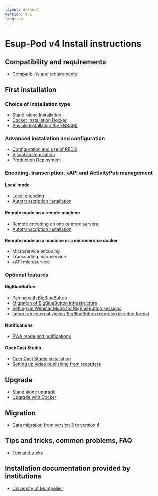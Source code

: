 ```yaml
---
layout: default
version: 4.x
lang: en
---
```


# Esup-Pod v4 Install instructions

## Compatibility and requirements

* [Compatibility and requirements](compatibility-and-requirements_en)

## First installation

### Choice of installation type

* [Stand-alone Installation](install_standalone_en)
* [Docker Installation Docker](install_docker_en)
* [Ansible Installation (by ENSAM)](https://gitlab.ensam.eu/apps/esup-pod)

### Advanced installation and configuration

* [Configuration and use of REDIS](redis_en)
* [Visual customisation](visual-customisation_en)
* [Production Deployment](production-mode_en)

### Encoding, transcription, xAPI and ActivityPub management

#### Local mode

* [Local encoding](local-encoding_en)
* [Autotranscription installation](optional/auto-transcription-install_en)

#### Remote mode on a remote machine

* [Remote encoding on one or more servers](remote-encoding_en)
* [Autotranscription installation](optional/auto-transcription-install_en)

#### Remote mode on a machine or a microservice docker

* Microservice encoding
* Transcoding microservice
* xAPI microservice

### Optional features

#### BigBlueButton

* [Pairing with BigBlueButton](optional/meeting-install_en)
* [Migration of BigBlueButton Infrastructure](optional/bbb-infrastructure-migration-install_en)
* [Setting up Webinar Mode for BigBlueButton sessions](optional/set-up-webinar-mode-bbb-install_en)
* [Import an external video / BigBlueButton recording in video format](optional/import-external-video-bbb-recording-install_en)

#### Notifications

* [PWA mode and notifications](optional/mode_pwa_notification_en)

#### OpenCast Studio

* [OpenCast Studio installation](optional/opencast-studio-install_en)
* [Setting up video publishing from recorders](optional/video-publication-from-recorders_en)

## Upgrade

* [Stand alone upgrade](upgrade_standalone_en)
* [Upgrade with Docker](upgrade_docker_en)

## Migration

* [Data migration from version 3 to version 4](migrate_from_v3_to_v4_en)

## Tips and tricks, common problems, FAQ

* [Tips and tricks](tricks_en)

## Installation documentation provided by institutions

* [University of Montpellier](install-by-etabs/university-montpellier_en.md)
